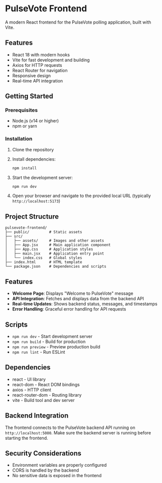 # PulseVote Frontend

A modern React frontend for the PulseVote polling application, built with Vite.

## Features

- React 18 with modern hooks
- Vite for fast development and building
- Axios for HTTP requests
- React Router for navigation
- Responsive design
- Real-time API integration

## Getting Started

### Prerequisites

- Node.js (v14 or higher)
- npm or yarn

### Installation

1. Clone the repository
2. Install dependencies:
   ```bash
   npm install
   ```

3. Start the development server:
   ```bash
   npm run dev
   ```

4. Open your browser and navigate to the provided local URL (typically `http://localhost:5173`)

## Project Structure

```
pulsevote-frontend/
├── public/         # Static assets
├── src/
│   ├── assets/     # Images and other assets
│   ├── App.jsx     # Main application component
│   ├── App.css     # Application styles
│   ├── main.jsx    # Application entry point
│   └── index.css   # Global styles
├── index.html      # HTML template
└── package.json    # Dependencies and scripts
```

## Features

- **Welcome Page**: Displays "Welcome to PulseVote" message
- **API Integration**: Fetches and displays data from the backend API
- **Real-time Updates**: Shows backend status, messages, and timestamps
- **Error Handling**: Graceful error handling for API requests

## Scripts

- `npm run dev` - Start development server
- `npm run build` - Build for production
- `npm run preview` - Preview production build
- `npm run lint` - Run ESLint

## Dependencies

- react - UI library
- react-dom - React DOM bindings
- axios - HTTP client
- react-router-dom - Routing library
- vite - Build tool and dev server

## Backend Integration

The frontend connects to the PulseVote backend API running on `http://localhost:5000`. Make sure the backend server is running before starting the frontend.

## Security Considerations

- Environment variables are properly configured
- CORS is handled by the backend
- No sensitive data is exposed in the frontend